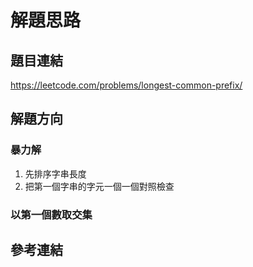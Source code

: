# 解題思路
## 題目連結
https://leetcode.com/problems/longest-common-prefix/

## 解題方向
### 暴力解
1. 先排序字串長度
2. 把第一個字串的字元一個一個對照檢查

### 以第一個數取交集


## 參考連結
